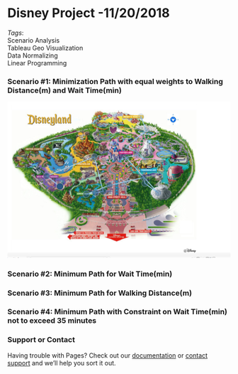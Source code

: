 # **Disney Project -11/20/2018**
_Tags_: <br/>
Scenario Analysis <br/>
Tableau Geo Visualization <br/>
Data Normalizing <br/>
Linear Programming <br/>

### Scenario #1: Minimization Path with equal weights to Walking Distance(m) and Wait Time(min)
![](dis.PNG)


### Scenario #2: Minimum Path for Wait Time(min)




### Scenario #3: Minimum Path for Walking Distance(m)



### Scenario #4: Minimum Path with Constraint on Wait Time(min) not to exceed 35 minutes






### Support or Contact

Having trouble with Pages? Check out our [documentation](https://help.github.com/categories/github-pages-basics/) or [contact support](https://github.com/contact) and we’ll help you sort it out.
